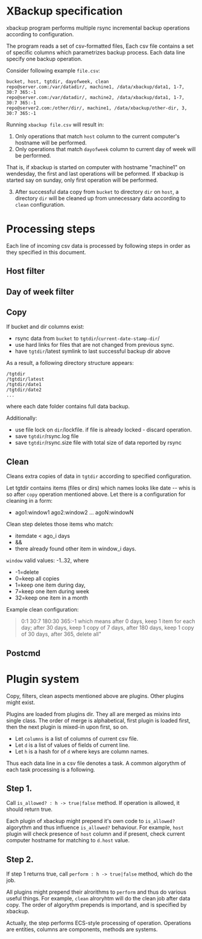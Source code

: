 # XBackup specification

xbackup program performs multiple rsync incremental backup operations according to configuration.

The program reads a set of csv-formatted files,
Each csv file contains a set of specific columns which parametrizes backup process.
Each data line specify one backup operation.

Consider following example `file.csv`:
```
bucket, host, tgtdir, dayofweek, clean
repo@server.com:/var/datadir/, machine1, /data/xbackup/data1, 1-7, 30:7 365:-1
repo@server.com:/var/datadir/, machine2, /data/xbackup/data1, 1-7, 30:7 365:-1
repo@server2.com:/other/dir/, machine1, /data/xbackup/other-dir, 3, 30:7 365:-1
```
Running `xbackup file.csv` will result in:
1. Only operations that match `host` column to the current computer's hostname will be performed.
2. Only operations that match `dayofweek` column to current day of week will be performed.

That is, if xbackup is started on computer with hostname "machine1" on wendesday,
the first and last operations will be peformed.
If xbackup is started say on sunday, only first operation will be performed.

3. After successful data copy from `bucket` to directory `dir` on `host`, 
a directory `dir` will be cleaned up from unnecessary data according to `clean` configuration.

Processing steps
================

Each line of incoming csv data is processed by following steps in order as they specified in this document.

Host filter
-----------

Day of week filter
------------------

Copy
----
If bucket and dir columns exist: 
 * rsync data from `bucket` to `tgtdir`/`current-date-stamp-dir`/
 * use hard links for files that are not changed from previous sync.
 * have `tgtdir`/latest symlink to last successful backup dir above
 
As a result, a following directory structure appears:
```
/tgtdir
/tgtdir/latest
/tgtdir/date1
/tgtdir/date2
...
```
where each date folder contains full data backup. 

Additionally:
 * use file lock on `dir`/lockfile. if file is already locked - discard operation.
 * save `tgtdir`/rsync.log file
 * save `tgtdir`/rsync.size file with total size of data reported by rsync

Clean
-----
Cleans extra copies of data in `tgtdir` according to specified configuration.

Let tgtdir contains items (files or dirs) which names looks like date -- whis is so after `copy` operation mentioned above.
Let there is a configuration for cleaning in a form:
* ago1:window1 ago2:window2 ... agoN:windowN

Clean step deletes those items who match:
*   itemdate < ago_i days
*   &&
*   there already found other item in window_i days.

`window` valid values: -1..32, where
* -1=delete
* 0=keep all copies
* 1=keep one item during day,
* 7=keep one item during week
* 32=keep one item in a month

Example clean configuration: 
> 0:1 30:7 180:30 365:-1
which means after 0 days, keep 1 item for each day; after 30 days, keep 1 copy of 7 days, after 180 days, keep 1 copy of 30 days, after 365, delete all"

Postcmd
-------

Plugin system
=============
Copy, filters, clean aspects mentioned above are plugins. Other plugins might exist.

Plugins are loaded from plugins dir. They all are merged as mixins into single class.
The order of merge is alphabetical, first plugin is loaded first, 
then the next plugin is mixed-in upon first, so on.

- Let `columns` is a list of columns of current csv file.
- Let `d` is a list of values of fields of current line.
- Let `h` is a hash for of `d` where keys are column names.

Thus each data line in a csv file denotes a task.
A common algorythm of each task processing is a following.

## Step 1.
Call `is_allowed? : h -> true|false` method. If operation is allowed, it should return true.

Each plugin of xbackup might prepend it's own code to `is_allowed?` algorythm and thus influence `is_allowed?` behaviour.
For example, `host` plugin will check presence of `host` column and if present, check current computer hostname for matching 
to `d.host` value.

## Step 2.
If step 1 returns true, call `perform : h -> true|false` method, which do the job. 

All plugins might prepend their alrorithms to `perform`
and thus do various useful things. For example, `clean` alroryhtm will do the clean job after data copy.
The order of algorythm prepends is importand, and is specified by xbackup.

Actually, the step performs ECS-style processing of operation.
Operations are entities, columns are components, methods are systems.